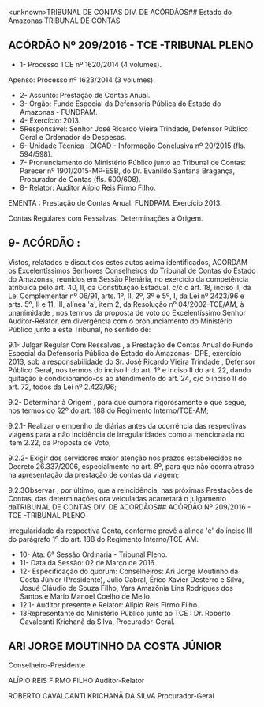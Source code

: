 &lt;unknown&gt;TRIBUNAL DE CONTAS DIV. DE ACÓRDÃOS## Estado do Amazonas TRIBUNAL DE CONTAS

## ACÓRDÃO Nº 209/2016 - TCE -TRIBUNAL PLENO

- 1- Processo TCE nº 1620/2014 (4 volumes).

Apenso: Processo nº 1623/2014 (3 volumes).

- 2- Assunto: Prestação de Contas Anual.
- 3- Órgão: Fundo Especial da Defensoria Pública do Estado do Amazonas - FUNDPAM.
- 4- Exercício: 2013.
- 5Responsável: Senhor  José  Ricardo  Vieira  Trindade,  Defensor  Público  Geral  e Ordenador de Despesas.
- 6- Unidade Técnica : DICAD - Informação Conclusiva nº 20/2015 (fls. 594/598).
- 7-  Pronunciamento  do Ministério Público  junto  ao Tribunal  de Contas: Parecer  nº 1901/2015-MP-ESB,  do  Dr.  Evanildo  Santana  Bragança, Procurador  de  Contas  (fls. 600/608).
- 8- Relator: Auditor Alípio Reis Firmo Filho.

EMENTA : Prestação de Contas Anual. FUNDPAM. Exercício 2013.

Contas Regulares com Ressalvas. Determinações à Origem.

## 9- ACÓRDÃO :

Vistos, relatados e discutidos estes autos acima identificados, ACORDAM os Excelentíssimos Senhores Conselheiros do Tribunal de Contas do Estado do Amazonas, reunidos em Sessão Plenária, no exercício da competência atribuída pelo art. 40,  II, da Constituição Estadual, c/c o art. 18, inciso II, da Lei Complementar nº 06/91, arts. 1º, II, 2º, 3º e 5º,  I,  da  Lei  nº  2423/96 e arts. 5º,  II e 11,  III, alínea 'a',  item 2, da Resolução nº 04/2002-TCE/AM, à  unanimidade ,  nos  termos  da  proposta  de  voto  do  Excelentíssimo Senhor  Auditor-Relator, em  divergência com  o  pronunciamento  do  Ministério  Público junto a este Tribunal, no sentido de:

9.1- Julgar Regular Com Ressalvas , a Prestação de Contas Anual do Fundo Especial  da  Defensoria  Pública  do  Estado  do  Amazonas-  DPE,  exercício  2013,  sob  a responsabilidade  do  Sr. José  Ricardo  Vieira  Trindade ,  Defensor  Público  Geral,  nos termos do inciso II do art. 1º e inciso II do art. 22, dando quitação e condicionando-os ao atendimento do art. 24, c/c o inciso II do art. 72, todos da Lei nº 2.423/96;

9.2- Determinar à Origem , para que cumpra rigorosamente o que segue, nos termos do §2º do art. 188 do Regimento Interno/TCE-AM;

9.2.1-  Realizar  o  empenho de  diárias  antes  da  ocorrência  das respectivas viagens para a não incidência de irregularidades como a mencionada no item 2.22, da Proposta de Voto;

9.2.2- Exigir dos servidores maior atenção nos prazos estabelecidos no  Decreto  26.337/2006,  especialmente  no  art.  8º,  para  que  não  ocorra  atraso  na apresentação da prestação de contas da viagem;

9.2.3Observar , por último, que  a reincidência, nas  próximas Prestações  de  Contas,  das  determinações  ora  veiculadas  acarretará  o  julgamento  daTRIBUNAL DE CONTAS DIV. DE ACÓRDÃOS## ACÓRDÃO Nº 209/2016 - TCE -TRIBUNAL PLENO

Irregularidade da respectiva Conta, conforme prevê a alínea 'e' do inciso III do parágrafo 1º do art. 188 do Regimento Interno/TCE-AM.

- 10- Ata: 6ª Sessão Ordinária - Tribunal Pleno.
- 11- Data da Sessão: 02 de Março de 2016.
- 12-  Especificação  do  quorum: Conselheiros:  Ari  Jorge  Moutinho  da  Costa  Júnior (Presidente), Julio Cabral, Érico Xavier Desterro e Silva, Josué Cláudio de Souza Filho, Yara Amazônia Lins Rodrigues dos Santos e Mario Manoel Coelho de Mello.
- 12.1- Auditor presente e Relator: Alípio Reis Firmo Filho.
- 13Representante  do  Ministério  Público  junto  ao  TCE : Dr.  Roberto  Cavalcanti Krichanã da Silva, Procurador-Geral.

## ARI JORGE MOUTINHO DA COSTA JÚNIOR

Conselheiro-Presidente

ALÍPIO REIS FIRMO FILHO Auditor-Relator

ROBERTO CAVALCANTI KRICHANÃ DA SILVA Procurador-Geral